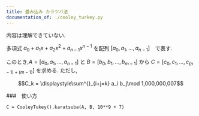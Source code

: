 ```yaml
---
title: 畳み込み カラツバ法
documentation_of: ./cooley_turkey.py
--- 
```


内容は理解できていない.

多項式 $a_0 + a_1x + a_2x^2 + a_{n-1}x^{n-1}$ を配列 $[a_0, a_1, ..., a_{n-1}]$　で表す.

このとき,$A = [a_0, a_1, ..., a_{n-1}]$ と $B = [b_0, b_1, ..., b_{m-1}]$ から $C = [c_0, c_1, ..., c_{(n-1)+(m-1)}]$ を求める.
ただし,

$$C_k = \displaystyle\sum^{}_{i+j=k} a_i b_j\mod 1,000,000,007$$

###　使い方

```
C = CooleyTukey().karatsuba(A, B, 10**9 + 7)
```